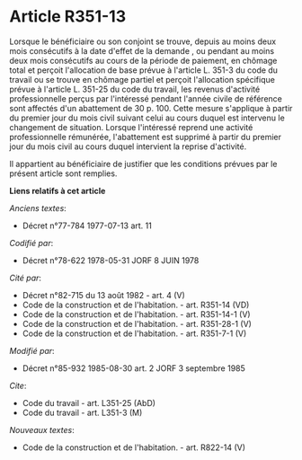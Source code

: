 # Article R351-13

Lorsque le bénéficiaire ou son conjoint se trouve, depuis au moins deux mois consécutifs à la date d'effet de la demande , ou
pendant au moins deux mois consécutifs au cours de la période de paiement, en chômage total et perçoit l'allocation de base
prévue à l'article L. 351-3 du code du travail ou se trouve en chômage partiel et perçoit l'allocation spécifique prévue à
l'article L. 351-25 du code du travail, les revenus d'activité professionnelle perçus par l'intéressé pendant l'année civile
de référence sont affectés d'un abattement de 30 p. 100. Cette mesure s'applique à partir du premier jour du mois civil
suivant celui au cours duquel est intervenu le changement de situation.    Lorsque l'intéressé reprend une activité
professionnelle rémunérée, l'abattement est supprimé à partir du premier jour du mois civil au cours duquel intervient la
reprise d'activité.

Il appartient au bénéficiaire de justifier que les conditions prévues par le présent article sont remplies.

**Liens relatifs à cet article**

_Anciens textes_:

  - Décret n°77-784 1977-07-13 art. 11

_Codifié par_:

  - Décret n°78-622 1978-05-31 JORF 8 JUIN 1978

_Cité par_:

  - Décret n°82-715 du 13 août 1982 - art. 4 (V)
  - Code de la construction et de l'habitation. - art. R351-14 (VD)
  - Code de la construction et de l'habitation. - art. R351-14-1 (V)
  - Code de la construction et de l'habitation. - art. R351-28-1 (V)
  - Code de la construction et de l'habitation. - art. R351-7-1 (V)

_Modifié par_:

  - Décret n°85-932 1985-08-30 art. 2 JORF 3 septembre 1985

_Cite_:

  - Code du travail - art. L351-25 (AbD)
  - Code du travail - art. L351-3 (M)

_Nouveaux textes_:

  - Code de la construction et de l'habitation. - art. R822-14 (V)
